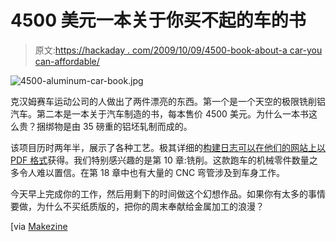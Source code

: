# 4500 美元一本关于你买不起的车的书

> 原文:[https://hackaday . com/2009/10/09/4500-book-about-a car-you can-affordable/](https://hackaday.com/2009/10/09/4500-book-about-a-car-you-cant-afford/)

![4500-aluminum-car-book.jpg](../Images/dff69dced7d39602f6769111e17c9952.png "4500-aluminum-car-book.jpg")

克汉姆赛车运动公司的人做出了两件漂亮的东西。第一个是一个天空的极限铣削铝汽车。第二本是一本关于汽车制造的书，每本售价 4500 美元。为什么一本书这么贵？捆绑物是由 35 磅重的铝坯轧制而成的。

该项目历时两年半，展示了各种工艺。极其详细的[构建日志可以在他们的网站上以 PDF 格式](http://www.kirkhammotorsports.com/book_aoe/)获得。我们特别感兴趣的是第 10 章:铣削。这款跑车的机械零件数量之多令人难以置信。在第 18 章中也有大量的 CNC 弯管涉及到车身工作。

今天早上完成你的工作，然后用剩下的时间做这个幻想作品。如果你有太多的事情要做，为什么不买纸质版的，把你的周末奉献给金属加工的浪漫？

[via [Makezine](http://blog.makezine.com/archive/2009/10/car_made_from_billet_aluminum.html)